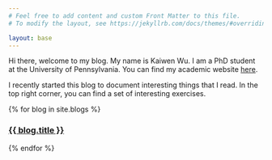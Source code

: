 ```yaml
---
# Feel free to add content and custom Front Matter to this file.
# To modify the layout, see https://jekyllrb.com/docs/themes/#overriding-theme-defaults

layout: base 
---
```


Hi there, welcome to my blog.
My name is Kaiwen Wu.
I am a PhD student at the University of Pennsylvania.
You can find my academic website [here](https://www.seas.upenn.edu/~kaiwenwu/).

I recently started this blog to document interesting things that I read.
In the top right corner, you can find a set of interesting exercises.

{% for blog in site.blogs %}
  <h3>
    <a href="{{ blog.url }}">
      {{ blog.title }}
    </a>
  </h3>
{% endfor %}

<!-- [link]({% link _blogs/matrix-quadratic-equation.md %}) -->